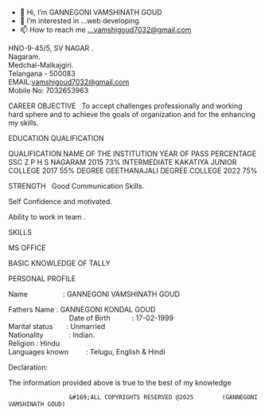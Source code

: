 - 👋 Hi, I’m GANNEGONI  VAMSHINATH GOUD	
- 👀 I’m interested in ...web developing
- 📫 How to reach me ...vamshigoud7032@gmail.com
                 
HNO-9-45/5, SV NAGAR .
<BR />
Nagaram.
<BR />
Medchal-Malkajgiri.
<BR />
Telangana - 500083
<BR />
EMAIL:vamshigoud7032@gmail.com
<BR />
Mobile No: 7032653963
<BR />
			                                                                  
CAREER OBJECTIVE
  
To accept challenges professionally and working hard sphere and to achieve the goals of organization and for the enhancing my skills.


EDUCATION QUALIFICATION

QUALIFICATION	NAME OF THE INSTITUTION	YEAR OF PASS	PERCENTAGE
SSC	Z P H S NAGARAM	2015	73%
INTERMEDIATE	KAKATIYA JUNIOR COLLEGE 	2017	55%
DEGREE	GEETHANAJALI DEGREE COLLEGE	2022	 75%


STRENGTH
 
 Good Communication Skills. 

 Self Confidence and motivated.
 
 Ability to work in team . 

 SKILLS

MS OFFICE

BASIC KNOWLEDGE OF TALLY







PERSONAL PROFILE
  

Name                    : GANNEGONI VAMSHINATH GOUD 
<BR />

Fathers   Name          : GANNEGONI KONDAL GOUD
<BR />                               
Date of Birth           : 17-02-1999
  <BR />
Marital status          : Unmarried 
  <BR />
Nationality             : Indian. 
<BR />
Religion                : Hindu
  <BR />
Languages known         : Telugu, English & Hindi
<BR />

Declaration:


 The information provided above is true to the best of my knowledge
  

					 &#169;ALL COPYRIGHTS RESERVED @2025		(GANNEGONI VAMSHINATH GOUD)

